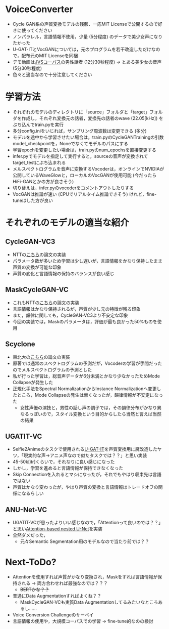 # VoiceConverter
- Cycle GAN系の声質変換モデルの残骸．一応MIT Licenseで公開するので好きに使ってください  
- ノンパラレル，言語情報不使用，少量 (5分程度) のデータで美少女声になりたかった
- U-GAT-ITとVocGANについては，元のプログラムを若干改造しただけなので，配布元のMIT Licenseを同梱
- デモ動画は[JVSコーパス](https://sites.google.com/site/shinnosuketakamichi/research-topics/jvs_corpus)の男性話者 (12分30秒程度) → とある美少女の音声 (5分30秒程度)
- 色々と適当なので十分注意してください

# 学習方法
- それぞれのモデルのディレクトリに「source」フォルダと「target」フォルダを作成し，それぞれ変換元の話者，変換先の話者のwave (22.05[kHz]) をぶち込んでtrain.pyを実行  
- 多分config.iniをいじれば，サンプリング周波数は変更できる (多分)  
- モデルを途中から学習させたい場合は，train.pyのCycleGANTrainingの引数model_checkpointを，Noneでなくてモデルのパスにする  
- 学習epochを変更したい場合は，train.pyのnum_epochsを直接変更する  
- infer.pyでモデルを指定して実行すると，sourceの音声が変換されてtarget_testにぶち込まれる  
- メルスペクトログラムを音声に変換するVocoderは，オンラインでNVIDIAが公開しているWaveGlowと，ローカルのVocGANが使用可能 (今だったらHiFi-GANとかの方が良さそう)  
- 切り替えは，infer.pyのvocoderをコメントアウトしたりする  
- VocGANは推論が速い (CPUでリアルタイム推論できそう) けれど，fine-tuneはした方が良い  

# それぞれのモデルの適当な紹介
## CycleGAN-VC3
- NTTの[こちら](http://www.kecl.ntt.co.jp/people/kaneko.takuhiro/projects/cyclegan-vc3/index.html)の論文の実装
- パラメータ数が多いため学習は少し遅いが，言語情報をかなり保持したまま声質の変換が可能な印象
- 声質の変化と言語情報の保持のバランスが良い感じ

## MaskCycleGAN-VC
- これもNTTの[こちら](http://www.kecl.ntt.co.jp/people/kaneko.takuhiro/projects/maskcyclegan-vc/index.html)の論文の実装
- 言語情報はかなり保持されるが，声質が少し元の特徴が残る印象
- また，韻律に関しても，CycleGAN-VC3より不安定な印象
- 今回の実装では，Maskのパラメータは，評価が最も良かった50%ものを使用

## Scyclone
- 東北大の[こちら](http://www.spcom.ecei.tohoku.ac.jp/nose/research/scyclone_202001/)の論文の実装
- 原著では通常のスペクトログラムの予測だが，Vocoderの学習が手間だったのでメルスペクトログラムの予測とした
- 私が行った学習は，総音声データが6分未満とかなり少なかったためMode Collapseが発生した
- 正規化手法をSpectral NormalizationからInstance Normalizationへ変更したところ，Mode Collapseの発生は無くなったが，韻律情報が不安定になった
  - 女性声優の演技と，男性の話し声の調子では，その韻律分布がかなり異なるっぽいので，スタイル変換という目的からしたら当然と言えば当然の結果

## UGATIT-VC
- Selfie2Animeのタスクで使用される[U-GAT-IT](https://github.com/taki0112/UGATIT)を声質変換用に魔改造したヤツ，「現実的な声→アニメ声なので似たタスクでは？？」と思い実装
- 45-50k[itr]くらいで，それなりに良い感じになった
- しかし，学習を進めると言語情報が保持できなくなった
- Skip Connectionを入れるとマシになったが，それでもやはり収束先は言語ではない
- 声質はかなり変わったが，やはり声質の変換と言語情報はトレードオフの関係になるらしい

## ANU-Net-VC
- UGATIT-VCが思ったよりいい感じなので，「Attentionって良いのでは？？」と思い[Attention-based nested U-Net](https://www.sciencedirect.com/science/article/abs/pii/S0097849320300546)を実装
- 全然ダメだった，
  - 元々Semantic Segmentation用のモデルなので当たり前では？？

# Next-ToDo?
- Attentionを使用すれば声質がかなり変換され，Maskをすれば言語情報が保持される → 両方合わせれば最強なのでは？？？
  - ~~BERTかな？？~~
- 普通にData Augmentationすればよくね？？
  - MaskCycleGAN-VCも実質Data Augmentationしてるみたいなところあるし……
- Voice Conversion Challengeのサーベイ
- 言語情報の使用や，大規模コーパスでの学習 → fine-tune的なのの検討

